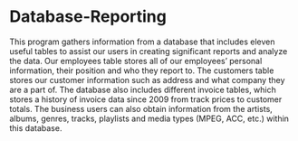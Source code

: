 # Database-Reporting
This program gathers information from a database that includes eleven useful tables to assist our users in creating significant reports and analyze the data. Our employees table stores all of our employees’ personal information, their position and who they report to. The customers table stores our customer information such as address and what company they are a part of. The database also includes different invoice tables, which stores a history of invoice data since 2009 from track prices to customer totals. The business users can also obtain information from the artists, albums, genres, tracks, playlists and media types (MPEG, ACC, etc.) within this database.

